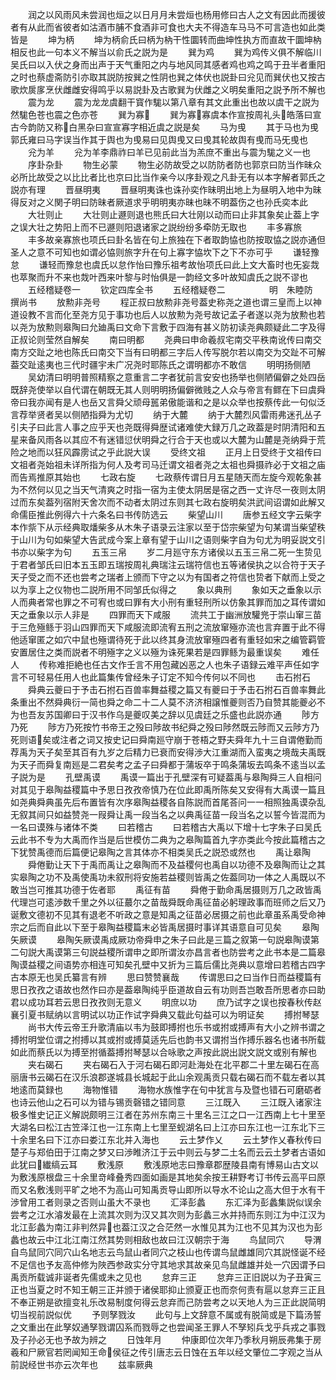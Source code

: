 <!-- { "loadSidebar": true } -->
　　润之以风雨风未尝润也烜之以日月月未尝烜也杨用修曰古人之文有因此而援彼者有从此而省彼者如沽酒市脯不食酒非可食也大夫不得造车马马不可言造也如此类皆是
　　坤为柄
　　坤为柄俞氏曰柄为枘干性圜转而曲坤性执方而直故干圜坤枘相反也此一句本义不解当以俞氏之説为是
　　巽为鸡
　　巽为鸡传义俱不解临川吴氏曰以入伏之身而出声于天气重阳之内与地风同其感者鸡也鸡之鸣于丑半者重阳之时也蔡虚斋防引亦取其説防按巽之性阴也巽之体伏也説卦曰兊见而巽伏也又按古歌炊扊扅烹伏雌雌安得鸣乎以易説卦及古歌巽为伏雌之义明矣重阳之説予所不解也
　　震为龙
　　震为龙龙虞翻干寳作駹以第八章有其文此重出也故以虞干之説为然駹色苍也震之色亦苍
　　巽为寡
　　巽为寡寡虞本作宣按周礼头皓落曰宣古今韵防又称白黑杂曰宣宣寡字相近虞之説是矣
　　马为曵
　　其于马也为曵郭氏雍曰马字误当作其于舆也为曵易曰见舆曵又曰曵其轮故舆有曵而马旡曵也
　　兊为羊
　　兊为羊李鼎祚曰羊已见前此当为羔庶不重出与震为駹之义一也
　　序卦杂卦
　　物生必蒙
　　物生必防故受之以防防者防也郭京曰防当作昧众必所比故受之以比比者比也京曰比当作亲今以序卦观之凡卦无有以本字解者郭氏之説亦有理
　　晋昼明夷
　　晋昼明夷诛也诛孙奕作昧明出地上为昼明入地中为昧得反对之义関子明曰防昧者厥道求乎明明夷亦昧也昧不明葢伤之也孙氏奕本此
　　大壮则止
　　大壮则止遯则退也熊氏曰大壮刚以动而曰止非其象矣止葢上字之误大壮之势阳上而不已遯则阳退诸家之説纷纷多牵防无取也
　　丰多寡旅
　　丰多故亲寡旅也项氏曰卦名皆在句上旅独在下者取韵恊也防按取恊之説亦通但圣人之意不可知也如谓必恊则旅字升在句上寡字恊坎下之下不亦可乎
　　谦轻豫怠
　　谦轻而豫怠也虞氏以怠作怡曰豫乐祖考故怡项氏曰此上文大畜时也旡妄烖也萃聚而升不来也烖叶西来叶黎与时怡俱是一韵经文多叶故知虞氏之説不谬也
　　五经稽疑卷一
　　钦定四库全书
　　五经稽疑卷二　　　　　明　朱睦防　撰尚书
　　放勲非尧号
　　程正叔曰放勲非尧号葢史称尧之道也谓三皇而上以神道设教不言而化至尧方见于事功也后人以放勲为尧号故记孟子者遂以尧为放勲也若以尧为放勲则皋陶曰允廸禹曰文命下言敷于四海有甚义防初读尧典颇疑此二字及得正叔论则莹然自解矣
　　南曰明都
　　尧典曰申命羲叔宅南交平秩南讹传曰南交南方交趾之地也陈氏曰南交下当有曰明都三字后人传写脱尔若以南交为交趾不可解葢交趾逺夷也三代时疆宇未广况尧时耶陈氏之谓明都亦不敢信
　　明明扬侧陋
　　吴幼清曰明明普照精察之意重言二字者犹前言安安也扬举也侧陋偏僻之处四岳既辞尧使举以自代谓在朝既无其人则明明扬偏僻微贱之人众与帝言有鳏在下曰虞舜帝曰我亦闻有是人也岳又言舜父顽母嚚弟傲能谐和之是以众举也按蔡传此一句似泛言荐举贤者吴以侧陋指舜为尤切
　　纳于大麓
　　纳于大麓烈风雷雨弗迷孔丛子引夫子曰此言人事之应乎天也尧既得舜歴试诸难使大録万几之政葢是时阴清阳和五星来备风雨各以其应不有迷错愆伏明舜之行合于天也或以大麓为山麓是尧纳舜于荒险之地而以狂风霹雳试之乎此説大误
　　受终文祖
　　正月上日受终于文祖传曰文祖者尧始祖未详所指为何人及考司马迁谓文祖者尧之太祖也舜摄祚必于文祖之庙而告焉推原其始也
　　七政右旋
　　七政蔡传谓日月五星随天而左旋今观乾象甚为不然何以见之当天气清爽之时指一宿为主使太阴居是宿之西一丈许尽一夜则太阴过而东矣葢列宿附天舍次而不动者太阴过东则其七政右旋明矣洪武间诏谓如此解又命儒臣推此例得六十六条名曰书传防选云
　　柴望山川
　　唐参五经文字云柴字本作祡下从示经典取燔柴多从木朱子语录云注家以至于岱宗柴望为句某谓当柴望秩于山川为句如柴望大告武成今案上章有望于山川之语则柴字自为句尤为明妥説文引书亦以柴字为句
　　五玉三帛
　　岁二月廵守东方诸侯以五玉三帛二死一生贽见于君者邹氏曰旧本五玉即五瑞按周礼典瑞注云瑞符信也五等诸侯执之以合符于天子天子受之而不还也尝考之瑞者上颁而下守之以为有国者之符信也贽者下献而上受之以为享上之仪物也二説所用不同邹氏似得之
　　象以典刑
　　象如天之垂象以示人而典者常也罪之不可宥也或曰罪有大小刑有重轻刑所以仿象其罪而加之耳传谓如天之垂象以示人非是
　　四罪而天下咸服
　　流共工于幽洲放驩兠于崇山窜三苗于三危殛鲧于羽山四罪而天下咸服流即流宥五刑之流放窜殛亦流也言弃置于此不得他适窜匿之如穴中鼠也殛谓待死于此以终其身流放窜殛四者有重轻如宋之编管羁管安置居住之类而説者不明殛字之义以殛为诛死果若是四罪鲧为最重误矣
　　难任人
　　传称难拒絶也任古文作壬言不用包藏凶恶之人也朱子语録云难平声任如字言不可轻易任用人也此篇集传曾经朱子订定不知今传何以不同也
　　击石拊石
　　舜典云夔曰于予击石拊石百兽率舞益稷之篇又有夔曰于予击石拊石百兽率舞此条重出不然舜典衍一简也舜之命二十二人莫不济济相譲惟夔则否乃自赞其能夔必不为也吾友苏国卿曰于汉书作乌是夔叹美之辞以见虞廷之乐盛也此説亦通
　　陟方乃死
　　陟方乃死按竹书帝王之殁曰陟故书纪舜之殁曰陟然既云陟而又云陟方乃死则语矣或注者之词又按史记曰舜南廵守崩于苍梧之野夫舜年九十三自谓倦勤而荐禹为天子矣至其百有九岁之后精力已衰而安得渉大江重湖而入蛮夷之境哉夫禹既为天子而舜复南廵是二君矣考之孟子曰舜都于蒲坂卒于鸣条蒲坂去鸣条不逺当以孟子説为是
　　孔壁禹谟
　　禹谟一篇出于孔壁深有可疑葢禹与皋陶舜三人自相问对其见于皋陶益稷篇中予思日孜孜帝慎乃在位此即禹所陈矣又安得有大禹谟一篇且如尧典舜典虽先后布置皆有次序皋陶益稷各自陈説而首尾荅问一一相照独禹谟杂乱无叙其间只如益赞尧一叚舜让禹一段当名之以典禹征苗一段当名之以誓今皆混而为一名曰谟殊与诸体不类
　　曰若稽古
　　曰若稽古大禹以下增十七字朱子曰吴氏云此书不专为大禹而作当是后世模仿二典为之皋陶篇首九字亦类此今按此篇稽古之下犹赞禹德而后篇便记皋陶之言其体亦不相类吴氏之説恐或然也
　　禹让皋陶
　　舜倦勤让天下于禹而禹让之皋陶而不及益稷何也禹自以功德不及皋陶而让之其实皋陶之功不及禹使禹功未叙刑将安施若益稷则皆禹之佐葢同功一体之人禹既以不敢当岂可推其功德于佐者耶
　　禹征有苗
　　舜倦于勤命禹居摄则万几之政皆禹代理岂可逺渉数千里之外以征蕞尔之苗哉舜既命禹征苗必躬理政事而班师之后又乃诞敷文德初不见其有退老不听政之意是知禹之征苗必居摄之前也此章虽系禹受命神宗之后而自此以下至于皋陶益稷篇末必皆禹居摄时事详其语意自可见矣
　　皋陶矢厥谟
　　皋陶矢厥谟禹成厥功帝舜申之朱子曰此是三篇之叙第一句説皋陶谟第二句説大禹谟第三句説益稷所谓申之即所谓汝亦昌言者也防尝考之此书本是二篇皋陶谟益稷之间语势亦相连可知矣孔壁中又折为三篇后儒比尧典以意增曰若稽古四字古本原无也吴氏纂言有辨
　　思曰赞赞襄哉
　　传谓思曰之曰当作日而益稷篇有思日孜孜之语故也然作曰亦是葢皋陶纯乎臣道故自云有功则吾岂敢吾所思者亦曰助君以成功耳若云思日孜孜则无意义
　　明庶以功
　　庶乃试字之误也按春秋传赵襄引夏书赋纳以言明试以功正作试字舜典又载此句益可以为明证矣
　　搏拊琴瑟
　　尚书大传云帝王升歌清庙以韦为鼓即搏拊也乐书或拊或搏声有大小之辨书谓之搏拊明堂位谓之拊搏以其或拊或搏莫适先后也韵书又谓拊当作搏乐器名也诸书所载如此而蔡氏以为搏至拊循葢搏拊琴瑟以合咏歌之声按此説出説文説文或别有解也
　　夹右碣石
　　夹右碣石入于河右碣石即河赴海处在北平郡二十里左碣石在高丽唐书云碣石在汉乐浪郡遂城县长城起于此山余观禹贡只载右碣石而不载左者以其地逺而莫録也
　　海物惟错
　　海物水族惟字在句中犹言与及暨也错石可磨砺者也诗云他山之石可以为错与锡贡磬错之错同意
　　三江既入
　　三江既入诸家注极多惟史记正义解説颇明三江者在苏州东南三十里名三江之口一江西南上七十里至大湖名曰松江古笠泽江也一江东南上七里至蚬湖名曰上江亦曰东江也一江东北下三十余里名曰下江亦曰娄江东北并入海也
　　云土梦作乂
　　云土梦作乂春秋传曰楚子与郑伯田于江南之梦又曰渉睢济江于云中则云与梦二土名而云云土梦者古语如此犹曰纎缟云耳
　　敷浅原
　　敷浅原地志曰豫章郡歴陵县南有博易山古文以为敷浅原根盘三十余里竒峰叠秀四面如画是其地矣余按王耕野考订书传云高平曰原而又名敷浅则平旷之地不为高山可知禹贡导山即所以导水不论山之高大但于水有干渉曾用工者则录之否则山虽大不录也
　　汇泽彭蠡
　　东汇泽为彭蠡集説似误余尝考之江水濬发最在上流其次则为汉又其次则为彭蠡三水并持而东则江为中江汉为北江彭蠡为南江非判然异也葢江汉之合茫然一水惟见其为江也不见其为汉也为彭蠡也故云中江北江南江然其势则相敌也故曰江汉朝宗于海
　　鸟鼠同穴
　　导渭自鸟鼠同穴同穴山名地志云鸟鼠山者同穴之枝山也传谓鸟鼠雌雄同穴其説怪诞不经不足信也予友高仲修为陜西参政实分守其地求其故亲见鸟鼠雌雄并处一穴因谓予曰禹贡所载诚非诞者先儒或未之见也
　　怠弃三正
　　怠弃三正旧説以为子丑寅三正也当夏之时不知王朝三正并颁于诸侯耶抑止颁夏正也而奈何责有扈以怠弃三正且不奉正朔是欲擅变礼乐改易制度何得云怠弃而己防尝考之以天地人为三正此説简明切当视前説似优
　　予则孥戮汝
　　此句与上文辞意不属或有脱简或是下篇汤誓之文重出在此孥奴通孥戮谓囚系而戮辱之也尝闻圣王罪人不孥矧兵戈乎兵戎之事戮及子孙必无也予故为辨之
　　日蚀年月
　　仲康即位次年乃季秋月朔辰弗集于房羲和尸厥官若罔闻知王命侯征之传引唐志云日蚀在五年以经文肇位二字观之当从前説经世书亦云次年也
　　兹率厥典
